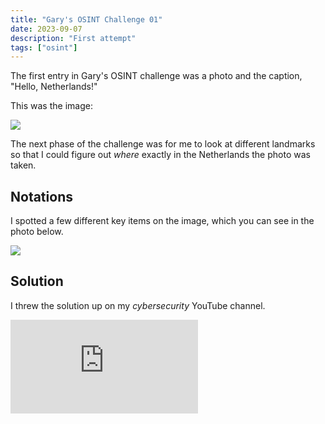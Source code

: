 ```yaml
---
title: "Gary's OSINT Challenge 01"
date: 2023-09-07
description: "First attempt"
tags: ["osint"]
---
```


The first entry in Gary's OSINT challenge was a photo and the caption, "Hello, Netherlands!"

<!--truncate-->

This was the image:

![](/img/blog/goc-02.jpeg)

The next phase of the challenge was for me to look at different landmarks so that I could figure out *where* exactly in the Netherlands the photo was taken.

## Notations

I spotted a few different key items on the image, which you can see in the photo below.

![](/img/blog/garys-osint-challenge-01.jpeg)

## Solution

I threw the solution up on my *cybersecurity* YouTube channel.

<iframe class="video" src="https://www.youtube-nocookie.com/embed/b-Y5LSEsgi0?si=VWAzO5qEbXdK76dQ" title="YouTube video player" frameborder="0" allow="accelerometer; autoplay; clipboard-write; encrypted-media; gyroscope; picture-in-picture; web-share" allowfullscreen></iframe>

